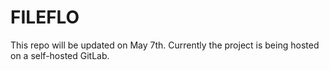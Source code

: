 # FILEFLO

This repo will be updated on May 7th. Currently the project is being hosted on a self-hosted GitLab.
